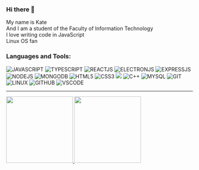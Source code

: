 ### Hi there 👋

My name is Kate     
And I am a student of the Faculty of Information Technology     
I love writing code in JavaScript  
Linux OS fan      

### Languages and Tools:
![JAVASCRIPT](https://img.shields.io/badge/-JavaScript-grey?style=for-the-badge&logo=JavaScript&logoColor=E9D54D)
![TYPESCRIPT](https://img.shields.io/badge/Typescript-grey.svg?style=for-the-badge&logo=typescript)
![REACTJS](https://img.shields.io/badge/-React-grey?style=for-the-badge&logo=React&logoColor=6296CC)
![ELECTRONJS](https://img.shields.io/badge/electron-grey.svg?style=for-the-badge&logo=electron)
![EXPRESSJS](https://img.shields.io/badge/express-grey.svg?style=for-the-badge&logo=express)
![NODEJS](https://img.shields.io/badge/NodeJS-grey.svg?style=for-the-badge&logo=Node.js)
![MONGODB](https://img.shields.io/badge/MongoDB-grey.svg?style=for-the-badge&logo=mongodb)
![HTML5](https://img.shields.io/badge/HTML5-grey.svg?style=for-the-badge&logo=HTML5)
![CSS3](https://img.shields.io/badge/CSS3-grey.svg?style=for-the-badge&logo=CSS3)
![](https://img.shields.io/badge/styled--components-grey.svg?style=for-the-badge&logo=styled-components)
![C++](https://img.shields.io/badge/-C++-grey?style=for-the-badge&logo=C%2b%2b&logoColor=6296CC)
![MYSQL](https://img.shields.io/badge/-Sql-grey?style=for-the-badge&logo=Mysql&logoColor=6296CC)
![GIT](https://img.shields.io/badge/Git-grey.svg?style=for-the-badge&logo=Git)
![LINUX](https://img.shields.io/badge/linux-grey.svg?style=for-the-badge&logo=Linux)
![GITHUB](https://img.shields.io/badge/Github-grey.svg?style=for-the-badge&logo=Github)
![VSCODE](https://img.shields.io/badge/VSCode-grey.svg?style=for-the-badge&logo=VisualStudioCode)
<br />

----
<a href="https://github.com/Hitomizavr">
  <img height="180em" src="https://github-readme-stats-eight-theta.vercel.app/api?username=Hitomizavr&show_icons=true&theme=nord&include_all_commits=true&count_private=true" />
  <img height="180em" src="https://github-readme-stats-eight-theta.vercel.app/api/top-langs/?username=Hitomizavr&layout=compact&theme=nord" />
</a>

<!--
**Hitomizavr/Hitomizavr** is a ✨ _special_ ✨ repository because its `README.md` (this file) appears on your GitHub profile.

Here are some ideas to get you started:

- 🔭 I’m currently working on ...
- 🌱 I’m currently learning ...
- 👯 I’m looking to collaborate on ...
- 🤔 I’m looking for help with ...
- 💬 Ask me about ...
- 📫 How to reach me: ...
- 😄 Pronouns: ...
- ⚡ Fun fact: ...
-->
